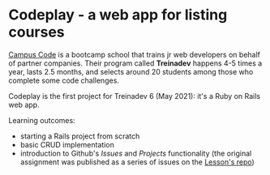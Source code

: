 # Codeplay - a web app for listing courses

[Campus Code](https://campuscode.com.br/) is a bootcamp school that trains jr web developers on behalf of partner companies. Their program called **Treinadev** happens 4-5 times a year, lasts 2.5 months, and selects around 20 students among those who complete some code challenges.

Codeplay is the first project for Treinadev 6 (May 2021): it's a Ruby on Rails web app.

Learning outcomes:
- starting a Rails project from scratch
- basic CRUD implementation
- introduction to Github's *Issues* and *Projects* functionality (the original assignment was published as a series of issues on the [Lesson's repo](https://github.com/TreinaDev/codeplay/issues))
